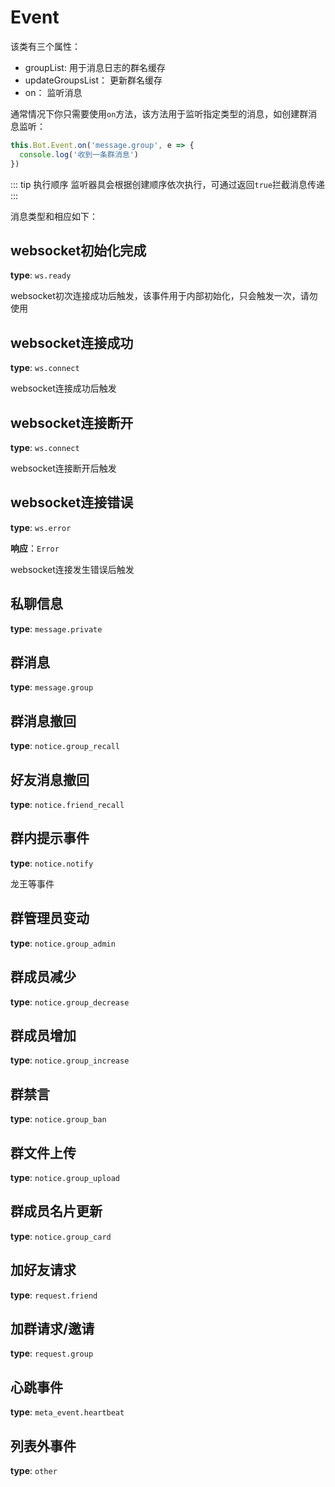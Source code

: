 # Event

该类有三个属性：
- groupList: 用于消息日志的群名缓存
- updateGroupsList： 更新群名缓存
- on： 监听消息

通常情况下你只需要使用`on`方法，该方法用于监听指定类型的消息，如创建群消息监听：
```ts
this.Bot.Event.on('message.group', e => {
  console.log('收到一条群消息')
})
```
::: tip 执行顺序
监听器具会根据创建顺序依次执行，可通过返回`true`拦截消息传递
:::

消息类型和相应如下：

## websocket初始化完成
**type**: `ws.ready`

websocket初次连接成功后触发，该事件用于内部初始化，只会触发一次，请勿使用

## websocket连接成功
**type**: `ws.connect`

websocket连接成功后触发

## websocket连接断开
**type**: `ws.connect`

websocket连接断开后触发

## websocket连接错误
**type**: `ws.error`

**响应**：`Error`

websocket连接发生错误后触发

## 私聊信息
**type**: `message.private`

## 群消息
**type**: `message.group`

## 群消息撤回
**type**: `notice.group_recall`

## 好友消息撤回
**type**: `notice.friend_recall`

## 群内提示事件
**type**: `notice.notify`

龙王等事件

## 群管理员变动
**type**: `notice.group_admin`

## 群成员减少
**type**: `notice.group_decrease`

## 群成员增加
**type**: `notice.group_increase`

## 群禁言
**type**: `notice.group_ban`

## 群文件上传
**type**: `notice.group_upload`

## 群成员名片更新
**type**: `notice.group_card`

## 加好友请求
**type**: `request.friend`

## 加群请求/邀请
**type**: `request.group`

## 心跳事件
**type**: `meta_event.heartbeat`

## 列表外事件
**type**: `other`